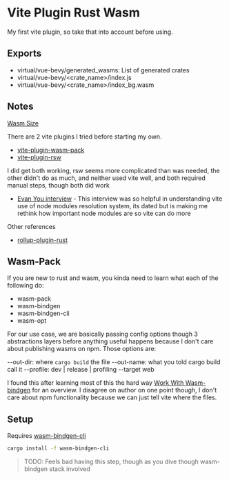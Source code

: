 # Vite Plugin Rust Wasm

My first vite plugin, so take that into account before using.

## Exports

- virtual/vue-bevy/generated_wasms: List of generated crates
- virtual/vue-bevy/<crate_name>/index.js
- virtual/vue-bevy/<crate_name>/index_bg.wasm

## Notes

[Wasm Size](https://rustwasm.github.io/docs/book/reference/code-size.html)

There are 2 vite plugins I tried before starting my own.

- [vite-plugin-wasm-pack](https://github.com/nshen/vite-plugin-wasm-pack)
- [vite-plugin-rsw](https://github.com/lencx/vite-plugin-rsw)

I did get both working, rsw seems more complicated than was needed, the other didn't do as much, and neither used vite well, and both required manual steps, though both did work

- [Evan You interview](https://fullstackradio.com/140) - This interview was so helpful in understanding vite use of node modules resolution system, its dated but is making me rethink how important node modules are so vite can do more

Other references

- [rollup-plugin-rust](https://github.com/wasm-tool/rollup-plugin-rust/)

## Wasm-Pack

If you are new to rust and wasm, you kinda need to learn what each of the following do:

- wasm-pack
- wasm-bindgen
- wasm-bindgen-cli
- wasm-opt
  
For our use case, we are basically passing config options
though 3 abstractions layers before anything useful happens because I don't care about publishing wasms on npm.  Those options are:

--out-dir: where `cargo build` the file
--out-name: what you told cargo build call it
--profile: dev | release | profiling
--target web

I found this after learning most of this the hard way [Work With Wasm-bindgen](https://www.reddit.com/r/rust/comments/kd22u5/wasmpack_dissectionhow_to_work_with_wasmbindgen/) for an overview.  I disagree on author on one point though, I don't care about npm functionality
because we can just tell vite where the files.


## Setup

Requires [wasm-bindgen-cli](https://rustwasm.github.io/wasm-bindgen/reference/cli.html)

```bash
cargo install -f wasm-bindgen-cli
```

> TODO: Feels bad having this step, though as you dive though wasm-bindgen stack
involved

